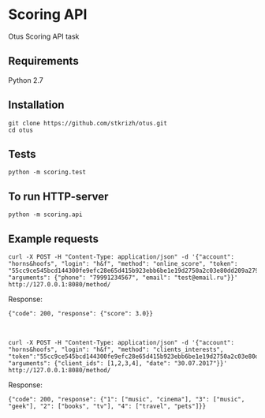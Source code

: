# Scoring API
Otus Scoring API task

## **Requirements**
Python 2.7

## **Installation**
```
git clone https://github.com/stkrizh/otus.git
cd otus
```

## **Tests**
```
python -m scoring.test
```

## **To run HTTP-server**
```
python -m scoring.api
```

## **Example requests**
```
curl -X POST -H "Content-Type: application/json" -d '{"account": "horns&hoofs", "login": "h&f", "method": "online_score", "token": "55cc9ce545bcd144300fe9efc28e65d415b923ebb6be1e19d2750a2c03e80dd209a27954dca045e5bb12418e7d89b6d718a9e35af34e14e1d5bcd5a08f21fc95", "arguments": {"phone": "79991234567", "email": "test@email.ru"}}' http://127.0.0.1:8080/method/
```
Response:
```
{"code": 200, "response": {"score": 3.0}}
```
<br>

```
curl -X POST -H "Content-Type: application/json" -d '{"account": "horns&hoofs", "login": "h&f", "method": "clients_interests", "token":"55cc9ce545bcd144300fe9efc28e65d415b923ebb6be1e19d2750a2c03e80dd209a27954dca045e5bb12418e7d89b6d718a9e35af34e14e1d5bcd5a08f21fc95", "arguments": {"client_ids": [1,2,3,4], "date": "30.07.2017"}}' http://127.0.0.1:8080/method/
```
Response:
```
{"code": 200, "response": {"1": ["music", "cinema"], "3": ["music", "geek"], "2": ["books", "tv"], "4": ["travel", "pets"]}}
````
